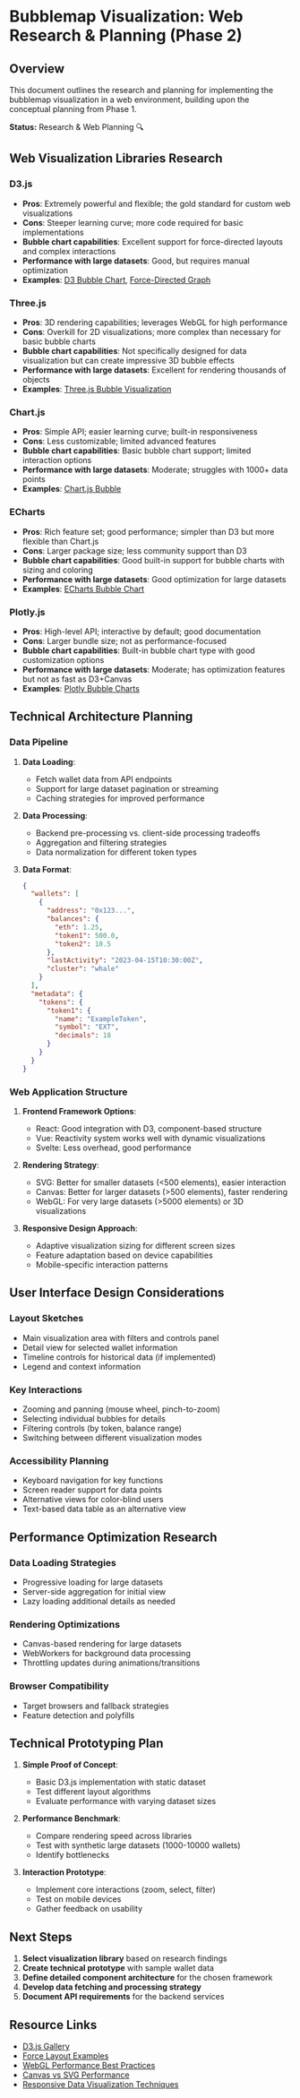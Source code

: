 # Bubblemap Visualization: Web Research & Planning (Phase 2)

## Overview

This document outlines the research and planning for implementing the bubblemap visualization in a web environment, building upon the conceptual planning from Phase 1.

**Status:** Research & Web Planning 🔍

## Web Visualization Libraries Research

### D3.js
- **Pros**: Extremely powerful and flexible; the gold standard for custom web visualizations
- **Cons**: Steeper learning curve; more code required for basic implementations
- **Bubble chart capabilities**: Excellent support for force-directed layouts and complex interactions
- **Performance with large datasets**: Good, but requires manual optimization
- **Examples**: [D3 Bubble Chart](https://observablehq.com/@d3/bubble-chart), [Force-Directed Graph](https://observablehq.com/@d3/force-directed-graph)

### Three.js
- **Pros**: 3D rendering capabilities; leverages WebGL for high performance
- **Cons**: Overkill for 2D visualizations; more complex than necessary for basic bubble charts
- **Bubble chart capabilities**: Not specifically designed for data visualization but can create impressive 3D bubble effects
- **Performance with large datasets**: Excellent for rendering thousands of objects
- **Examples**: [Three.js Bubble Visualization](https://threejs.org/examples/#webgl_buffergeometry_drawrange)

### Chart.js
- **Pros**: Simple API; easier learning curve; built-in responsiveness
- **Cons**: Less customizable; limited advanced features
- **Bubble chart capabilities**: Basic bubble chart support; limited interaction options
- **Performance with large datasets**: Moderate; struggles with 1000+ data points
- **Examples**: [Chart.js Bubble](https://www.chartjs.org/docs/latest/charts/bubble.html)

### ECharts
- **Pros**: Rich feature set; good performance; simpler than D3 but more flexible than Chart.js
- **Cons**: Larger package size; less community support than D3
- **Bubble chart capabilities**: Good built-in support for bubble charts with sizing and coloring
- **Performance with large datasets**: Good optimization for large datasets
- **Examples**: [ECharts Bubble Chart](https://echarts.apache.org/examples/en/editor.html?c=bubble-gradient)

### Plotly.js
- **Pros**: High-level API; interactive by default; good documentation
- **Cons**: Larger bundle size; not as performance-focused
- **Bubble chart capabilities**: Built-in bubble chart type with good customization options
- **Performance with large datasets**: Moderate; has optimization features but not as fast as D3+Canvas
- **Examples**: [Plotly Bubble Charts](https://plotly.com/javascript/bubble-charts/)

## Technical Architecture Planning

### Data Pipeline
1. **Data Loading**: 
   - Fetch wallet data from API endpoints
   - Support for large dataset pagination or streaming
   - Caching strategies for improved performance

2. **Data Processing**:
   - Backend pre-processing vs. client-side processing tradeoffs
   - Aggregation and filtering strategies
   - Data normalization for different token types

3. **Data Format**:
   ```json
   {
     "wallets": [
       {
         "address": "0x123...",
         "balances": {
           "eth": 1.25,
           "token1": 500.0, 
           "token2": 10.5
         },
         "lastActivity": "2023-04-15T10:30:00Z",
         "cluster": "whale"
       }
     ],
     "metadata": {
       "tokens": {
         "token1": {
           "name": "ExampleToken",
           "symbol": "EXT",
           "decimals": 18
         }
       }
     }
   }
   ```

### Web Application Structure
1. **Frontend Framework Options**:
   - React: Good integration with D3, component-based structure
   - Vue: Reactivity system works well with dynamic visualizations
   - Svelte: Less overhead, good performance

2. **Rendering Strategy**:
   - SVG: Better for smaller datasets (<500 elements), easier interaction
   - Canvas: Better for larger datasets (>500 elements), faster rendering
   - WebGL: For very large datasets (>5000 elements) or 3D visualizations

3. **Responsive Design Approach**:
   - Adaptive visualization sizing for different screen sizes
   - Feature adaptation based on device capabilities
   - Mobile-specific interaction patterns

## User Interface Design Considerations

### Layout Sketches
- Main visualization area with filters and controls panel
- Detail view for selected wallet information
- Timeline controls for historical data (if implemented)
- Legend and context information

### Key Interactions
- Zooming and panning (mouse wheel, pinch-to-zoom)
- Selecting individual bubbles for details
- Filtering controls (by token, balance range)
- Switching between different visualization modes

### Accessibility Planning
- Keyboard navigation for key functions
- Screen reader support for data points
- Alternative views for color-blind users
- Text-based data table as an alternative view

## Performance Optimization Research

### Data Loading Strategies
- Progressive loading for large datasets
- Server-side aggregation for initial view
- Lazy loading additional details as needed

### Rendering Optimizations
- Canvas-based rendering for large datasets
- WebWorkers for background data processing
- Throttling updates during animations/transitions

### Browser Compatibility
- Target browsers and fallback strategies
- Feature detection and polyfills

## Technical Prototyping Plan

1. **Simple Proof of Concept**:
   - Basic D3.js implementation with static dataset
   - Test different layout algorithms
   - Evaluate performance with varying dataset sizes

2. **Performance Benchmark**:
   - Compare rendering speed across libraries
   - Test with synthetic large datasets (1000-10000 wallets)
   - Identify bottlenecks

3. **Interaction Prototype**:
   - Implement core interactions (zoom, select, filter)
   - Test on mobile devices
   - Gather feedback on usability

## Next Steps

1. **Select visualization library** based on research findings
2. **Create technical prototype** with sample wallet data
3. **Define detailed component architecture** for the chosen framework
4. **Develop data fetching and processing strategy**
5. **Document API requirements** for the backend services

## Resource Links

- [D3.js Gallery](https://observablehq.com/@d3/gallery)
- [Force Layout Examples](https://observablehq.com/collection/@d3/d3-force)
- [WebGL Performance Best Practices](https://developer.mozilla.org/en-US/docs/Web/API/WebGL_API/WebGL_best_practices)
- [Canvas vs SVG Performance](https://www.sitepoint.com/canvas-vs-svg-choosing-the-right-tool-for-the-job/)
- [Responsive Data Visualization Techniques](https://www.smashingmagazine.com/2018/01/responsive-visualization-d3-js/) 
